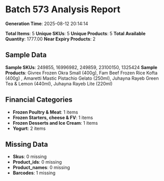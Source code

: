 # Batch 573 Analysis Report

**Generation Time**: 2025-08-12 20:14:14

**Total Items**: 5
**Unique SKUs**: 5
**Unique Products**: 5
**Total Available Quantity**: 1777.00
**Near Expiry Products**: 2

## Sample Data
**Sample SKUs**: 249855, 16996982, 249859, 23100150, 1325424
**Sample Products**: Givrex Frozen Okra Small (400g), Fam Beef Frozen Rice Kofta (400g)	, Amaretti Mastic Pistachio Gelato (250ml), Juhayna Rayeb Green Tea & Lemon (440ml), Juhayna Rayeb Lite (220ml)

## Financial Categories
- **Frozen Poultry & Meat**: 1 items
- **Frozen Starters, cheese & FV**: 1 items
- **Frozen Desserts and Ice Cream**: 1 items
- **Yogurt**: 2 items

## Missing Data
- **Skus**: 0 missing
- **Product_ids**: 0 missing
- **Product_names**: 0 missing
- **Barcodes**: 1 missing
